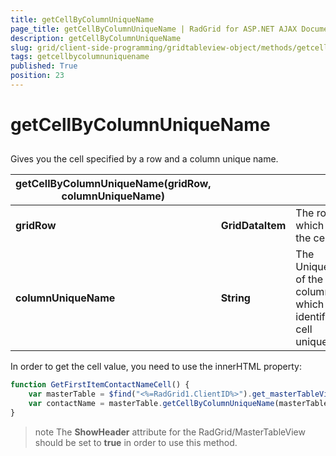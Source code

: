 ```yaml
---
title: getCellByColumnUniqueName
page_title: getCellByColumnUniqueName | RadGrid for ASP.NET AJAX Documentation
description: getCellByColumnUniqueName
slug: grid/client-side-programming/gridtableview-object/methods/getcellbycolumnuniquename
tags: getcellbycolumnuniquename
published: True
position: 23
---
```


# getCellByColumnUniqueName



## 

Gives you the cell specified by a row and a column unique name.


|  **getCellByColumnUniqueName(gridRow, columnUniqueName)**  |  |  |
| ------ | ------ | ------ |
| **gridRow** | **GridDataItem** |The row which holds the cell.|
| **columnUniqueName** | **String** |The UniqueName of the column which identifies the cell uniquely.|

In order to get the cell value, you need to use the innerHTML property:

````JavaScript
function GetFirstItemContactNameCell() {
    var masterTable = $find("<%=RadGrid1.ClientID%>").get_masterTableView();
    var contactName = masterTable.getCellByColumnUniqueName(masterTable.get_dataItems()[0], "ContactName").innerHTML;
}
````



>note  The **ShowHeader** attribute for the RadGrid/MasterTableView should be set to **true** in order to use this method.
>

